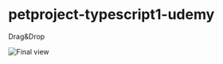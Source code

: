 # petproject-typescript1-udemy
Drag&amp;Drop

![Final view]((https://github.com/mariya-podosinova/petproject-typescript1-udemy/blob/main/final%20view.jpg))
